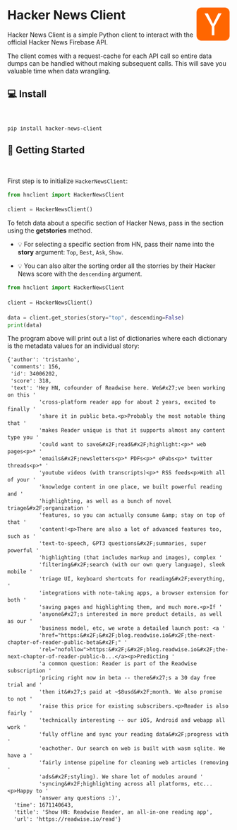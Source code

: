# Hacker News Client  <img align="right" width="75" height="75" src="./img/hackernews-logo.png">

Hacker News Client is a simple Python client to interact with the official Hacker News Firebase API.

The client comes with a request-cache for each API call so entire data dumps can be handled without making subsequent calls. This will save you valuable time when data wrangling.

## :computer: Install
<br>

```
pip install hacker-news-client
```

## :rocket: Getting Started
<br>

First step is to initialize `HackerNewsClient`:

```py
from hnclient import HackerNewsClient

client = HackerNewsClient()
```

To fetch data about a specific section of Hacker News, pass in the section using the **getstories** method. 

- :bulb: For selecting a specific section from HN, pass their name into the **story** argument: `Top`, `Best`, `Ask`, `Show`. 

- :bulb: You can also alter the sorting order all the storries by their Hacker News score with the `descending` argument.

```py
from hnclient import HackerNewsClient

client = HackerNewsClient()

data = client.get_stories(story="top", descending=False)
print(data)
```
The program above will print out a list of dictionaries where each dictionary is the metadata values for an individual story:  
```
{'author': 'tristanho',
 'comments': 156,
 'id': 34006202,
 'score': 318,
 'text': 'Hey HN, cofounder of Readwise here. We&#x27;ve been working on this '
          'cross-platform reader app for about 2 years, excited to finally '
          'share it in public beta.<p>Probably the most notable thing that '
          'makes Reader unique is that it supports almost any content type you '
          'could want to save&#x2F;read&#x2F;highlight:<p>* web pages<p>* '
          'emails&#x2F;newsletters<p>* PDFs<p>* ePubs<p>* twitter threads<p>* '
          'youtube videos (with transcripts)<p>* RSS feeds<p>With all of your '
          'knowledge content in one place, we built powerful reading and '
          'highlighting, as well as a bunch of novel triage&#x2F;organization '
          'features, so you can actually consume &amp; stay on top of that '
          'content!<p>There are also a lot of advanced features too, such as '
          'text-to-speech, GPT3 questions&#x2F;summaries, super powerful '
          'highlighting (that includes markup and images), complex '
          'filtering&#x2F;search (with our own query language), sleek mobile '
          'triage UI, keyboard shortcuts for reading&#x2F;everything, '
          'integrations with note-taking apps, a browser extension for both '
          'saving pages and highlighting them, and much more.<p>If '
          'anyone&#x27;s interested in more product details, as well as our '
          'business model, etc, we wrote a detailed launch post: <a '
          'href="https:&#x2F;&#x2F;blog.readwise.io&#x2F;the-next-chapter-of-reader-public-beta&#x2F;" '
          'rel="nofollow">https:&#x2F;&#x2F;blog.readwise.io&#x2F;the-next-chapter-of-reader-public-b...</a><p>Predicting '
          'a common question: Reader is part of the Readwise subscription '
          'pricing right now in beta -- there&#x27;s a 30 day free trial and '
          'then it&#x27;s paid at ~$8usd&#x2F;month. We also promise to not '
          'raise this price for existing subscribers.<p>Reader is also fairly '
          'technically interesting -- our iOS, Android and webapp all work '
          'fully offline and sync your reading data&#x2F;progress with '
          'eachother. Our search on web is built with wasm sqlite. We have a '
          'fairly intense pipeline for cleaning web articles (removing '
          'ads&#x2F;styling). We share lot of modules around '
          'syncing&#x2F;highlighting across all platforms, etc...<p>Happy to '
          'answer any questions :)',
  'time': 1671140643,
  'title': 'Show HN: Readwise Reader, an all-in-one reading app',
  'url': 'https://readwise.io/read'}
  ```
